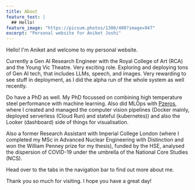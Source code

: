 ```yaml
---
title: About
feature_text: |
  ## Hello!
feature_image: "https://picsum.photos/1300/400?image=947"
excerpt: "Personal website for Aniket Joshi"
---
```


Hello! I'm Aniket and welcome to my personal website. 

Currently a Gen AI Research Engineer with the Royal College of Art (RCA) and the Young Vic Theatre. Very exciting role. Exploring and deploying tons of Gen AI tech, that includes LLMs, speech, and images. Very rewarding to see stuff in deployment, as I did the alpha run of the whole system as well recently. 

Do have a PhD as well. My PhD focussed on combining high temperature steel performance with machine learning. Also did MLOps with [Pzeros](https://pzeros.com/), where I created and managed the computer vision pipelines (Docker mainly, deployed serverless (Cloud Run) and stateful (kubernetes)) and also the Looker (dashboard) side of things for visualisation.

Also a former Research Assistant with Imperial College London (where I completed my MSc in Advanced Nuclear Engineering with Distinction and won the William Penney prize for my thesis), funded by the HSE, analysed the dispersion of COVID-19 under the umbrella of the National Core Studies (NCS).

Head over to the tabs in the navigation bar to find out more about me.

Thank you so much for visiting. I hope you have a great day!
